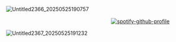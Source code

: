![Untitled2366_20250525190757](https://github.com/user-attachments/assets/851be822-5c41-4bc5-9462-9ba3441d35d6)

ㅤㅤㅤㅤㅤㅤㅤㅤㅤㅤㅤㅤㅤㅤㅤㅤㅤㅤㅤㅤㅤㅤ[![spotify-github-profile](https://spotify-github-profile.kittinanx.com/api/view?uid=31xeib7fgevwhwqt2v4k6bssxhqa&cover_image=true&theme=default&show_offline=false&background_color=782f93&interchange=false&bar_color=b2cb6c)](https://github.com/kittinan/spotify-github-profile)

![Untitled2367_20250525191232](https://github.com/user-attachments/assets/08b66475-7735-410c-8d3d-884874bd23b1)
